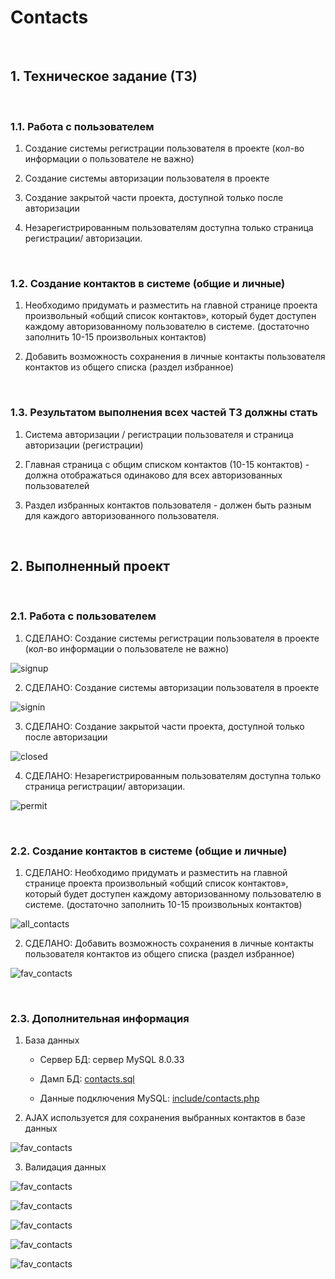 # Contacts

</br>

## 1. Техническое задание (ТЗ)

</br>

### 1.1. Работа с пользователем

1. Создание системы регистрации пользователя в проекте (кол-во информации о пользователе не важно)

2. Создание системы авторизации пользователя в проекте

3. Создание закрытой части проекта, доступной только после авторизации

4. Незарегистрированным пользователям доступна только страница регистрации/ авторизации.

</br>

### 1.2. Создание контактов в системе (общие и личные)

1. Необходимо придумать и разместить на главной странице проекта произвольный «общий список контактов», который будет доступен каждому авторизованному пользователю в системе. (достаточно заполнить 10-15 произвольных контактов)

2. Добавить возможность сохранения в личные контакты пользователя контактов из общего списка (раздел избранное)

</br>

### 1.3. Результатом выполнения всех частей ТЗ должны стать

1. Система авторизации / регистрации пользователя и страница авторизации (регистрации)

2. Главная страница с общим списком контактов (10-15 контактов) - должна отображаться одинаково для всех авторизованных пользователей

3. Раздел избранных контактов пользователя - должен быть разным для каждого авторизованного пользователя.

</br>

## 2. Выполненный проект

</br>

### 2.1. Работа с пользователем

1. СДЕЛАНО: Создание системы регистрации пользователя в проекте (кол-во информации о пользователе не важно)

![signup](/screenshot/signup.jpg)

2. СДЕЛАНО: Создание системы авторизации пользователя в проекте

![signin](/screenshot/signin.jpg)

3. СДЕЛАНО: Создание закрытой части проекта, доступной только после авторизации

![closed](/screenshot/closed.jpg)

4. СДЕЛАНО: Незарегистрированным пользователям доступна только страница регистрации/ авторизации.

![permit](/screenshot/permit.jpg)

</br>

### 2.2. Создание контактов в системе (общие и личные)

1. СДЕЛАНО: Необходимо придумать и разместить на главной странице проекта произвольный «общий список контактов», который будет доступен каждому авторизованному пользователю в системе. (достаточно заполнить 10-15 произвольных контактов)

![all_contacts](/screenshot/all_contacts.jpg)

2. СДЕЛАНО: Добавить возможность сохранения в личные контакты пользователя контактов из общего списка (раздел избранное)

![fav_contacts](/screenshot/fav_contacts.jpg)

</br>

### 2.3. Дополнительная информация

1. База данных

    - Сервер БД: сервер MySQL 8.0.33

    - Дамп БД: [contacts.sql](/contacts.sql)

    - Данные подключения MySQL: [include/contacts.php](/include/contacts.php)

2. AJAX используется для сохранения выбранных контактов в базе данных

![fav_contacts](/screenshot/ajax_fav_update.jpg)

3. Валидация данных

![fav_contacts](/screenshot/validation_required_field_2.jpg)

![fav_contacts](/screenshot/validation_required_field_1.jpg)

![fav_contacts](/screenshot/validation_incorrect_data.jpg)

![fav_contacts](/screenshot/validation_pass_not_match.jpg)

![fav_contacts](/screenshot/validation_already_exists.jpg)
